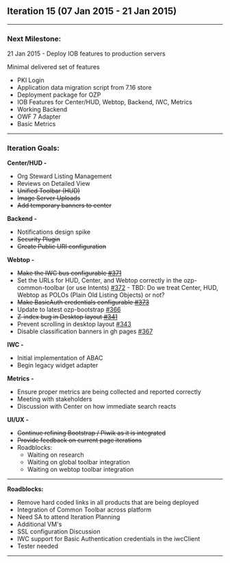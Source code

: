 ## Iteration 15 (07 Jan 2015 - 21 Jan 2015)

***

### Next Milestone:
21 Jan 2015 - Deploy IOB features to production servers

Minimal delivered set of features
* PKI Login
* Application data migration script from 7.16 store
* Deployment package for OZP
* IOB Features for Center/HUD, Webtop, Backend, IWC, Metrics
* Working Backend
* OWF 7 Adapter
* Basic Metrics 

***

### Iteration Goals:
**Center/HUD -**
* Org Steward Listing Management
* Reviews on Detailed View
* ~~Unified Toolbar (HUD)~~
* ~~Image Server Uploads~~
* ~~Add temporary banners to center~~

**Backend -**
* Notifications design spike
* ~~Security Plugin~~
* ~~Create Public URI configuration~~

**Webtop -**
* ~~Make the IWC bus configurable [#371](https://github.com/ozone-development/ozp-webtop/issues/371)~~
* Set the URLs for HUD, Center, and Webtop correctly in the ozp-common-toolbar (or use Intents) [#372](https://github.com/ozone-development/ozp-webtop/issues/372) - TBD: Do we treat Center, HUD, Webtop as POLOs (Plain Old Listing Objects) or not?
* ~~Make BasicAuth credentials configurable [#373](https://github.com/ozone-development/ozp-webtop/issues/373)~~
* Update to latest ozp-bootstrap [#366](https://github.com/ozone-development/ozp-webtop/issues/366)
* ~~Z-index bug in Desktop layout [#341](https://github.com/ozone-development/ozp-webtop/issues/341)~~
* Prevent scrolling in desktop layout [#343](https://github.com/ozone-development/ozp-webtop/issues/343)
* Disable classification banners in gh pages [#367](https://github.com/ozone-development/ozp-webtop/issues/367)

**IWC -**
* Initial implementation of ABAC
* Begin legacy widget adapter

**Metrics -**
* Ensure proper metrics are being collected and reported correctly
* Meeting with stakeholders 
* Discussion with Center on how immediate search reacts 

**UI/UX -**
* ~~Continue refining Bootstrap / Piwik as it is integrated~~
* ~~Provide feedback on current page iterations~~
* Roadblocks:
  * Waiting on research 
  * Waiting on global toolbar integration 
  * Waiting on webtop toolbar integration 

***

**Roadblocks:**
* Remove hard coded links in all products that are being deployed
* Integration of Common Toolbar across platform
* Need SA to attend Iteration Planning
* Additional VM's
* SSL configuration Discussion
* IWC support for Basic Authentication credentials in the iwcClient
* Tester needed


***